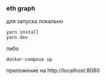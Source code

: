 ### eth graph

для запуска локально

```
yarn install
yarn dev
```

либо

```
docker-compose up
```

приложение на http://localhost:8080
